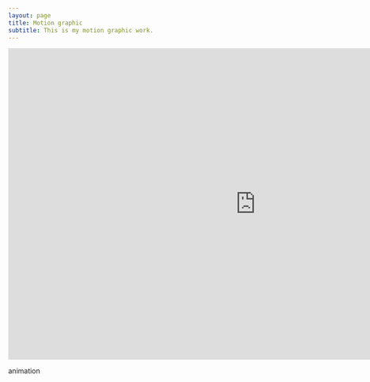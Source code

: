 ```yaml
---
layout: page
title: Motion graphic
subtitle: This is my motion graphic work.
---
```



<iframe width="1000" height="630" src="https://www.youtube.com/embed/mw0KWKOjKrM" title="[FMV] Sillica Gel - NO PAIN (fan animated music video)" frameborder="0" allow="accelerometer; autoplay; clipboard-write; encrypted-media; gyroscope; picture-in-picture; web-share" allowfullscreen></iframe>

animation

